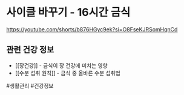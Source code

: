 # 사이클 바꾸기 - 16시간 금식

https://youtube.com/shorts/b876HGyc9ek?si=O8FseKJRSomHqnCd

## 관련 건강 정보
- [[장건강]] - 금식이 장 건강에 미치는 영향
- [[수분 섭취 원칙]] - 금식 중 올바른 수분 섭취법

#생활관리 #건강정보
